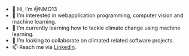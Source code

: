 - 👋 Hi, I’m @NMO13
- 👀 I’m interested in webapplication programming, computer vision and machine learning.
- 🌱 I’m currently learning how to tackle climate change using machine learning.
- 💞️ I’m looking to collaborate on climated related software projects.
- 📫 Reach me via [LinkedIn](www.linkedin.com/in/martin-ennemoser).

<!---
NMO13/NMO13 is a ✨ special ✨ repository because its `README.md` (this file) appears on your GitHub profile.
You can click the Preview link to take a look at your changes.
--->

